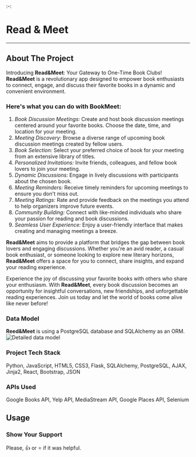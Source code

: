 :-:
# Read & Meet
---

## About The Project
Introducing **Read&Meet**: Your Gateway to One-Time Book Clubs! **Read&Meet** is a revolutionary app designed to empower book enthusiasts to connect, engage, and discuss their favorite books in a dynamic and convenient environment. 

### Here's what you can do with BookMeet:
1. _Book Discussion Meetings:_
Create and host book discussion meetings centered around your favorite books.
Choose the date, time, and location for your meeting.
2. _Meeting Discovery:_
Browse a diverse range of upcoming book discussion meetings created by fellow users.
3. _Book Selection:_
Select your preferred choice of book for your meeting from an extensive library of titles.
4. _Personalized Invitations:_
Invite friends, colleagues, and fellow book lovers to join your meeting.
5. _Dynamic Discussions:_
Engage in lively discussions with participants about the chosen book.
6. _Meeting Reminders:_
Receive timely reminders for upcoming meetings to ensure you don't miss out.
7. _Meeting Ratings:_
Rate and provide feedback on the meetings you attend to help organizers improve future events.
8. _Community Building:_
Connect with like-minded individuals who share your passion for reading and book discussions.
9. _Seamless User Experience:_
Enjoy a user-friendly interface that makes creating and managing meetings a breeze.

**Read&Meet** aims to provide a platform that bridges the gap between book lovers and engaging discussions. Whether you're an avid reader, a casual book enthusiast, or someone looking to explore new literary horizons, **Read&Meet** offers a space for you to connect, share insights, and expand your reading experience.

Experience the joy of discussing your favorite books with others who share your enthusiasm. With **Read&Meet**, every book discussion becomes an opportunity for insightful conversations, new friendships, and unforgettable reading experiences. Join us today and let the world of books come alive like never before!

### Data Model
**Reed&Meet** is using a PostgreSQL database and SQLAlchemy as an ORM.
![ Detailed data model](url_to_image)

### Project Tech Stack
Python, JavaScript, HTML5, CSS3, Flask, SQLAlchemy,  PostgreSQL, AJAX, Jinja2, React, Bootstrap, JSON

### APIs Used
Google Books API, Yelp API, MediaStream API, Google Places API, Selenium

## Usage

### Show Your Support
Please, :+1: or :star: if it was helpful.
